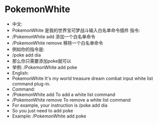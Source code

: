 # PokemonWhite
- 中文:
- PokemonWhite 是我的世界宝可梦战斗输入白名单命令插件
指令:
- /PokemonWhite add <command>  添加一个白名单命令
- /PokemonWhite remove <command> 移除一个白名单命令
- 例如你的指令是:
- /poke add dia
- 那么你只需要添加poke就可以
- 举例: /PokemonWhite add poke
- English:
- PokemonWhite It's my world treasure dream combat input white list command plug-in.
- Command:
- /PokemonWhite add <command> To add a white list command
- /PokemonWhite remove <command> To remove a white list command
- For example, your instruction is /poke add dia
- So you just need to add poke
- Example: /PokemonWhite add poke
